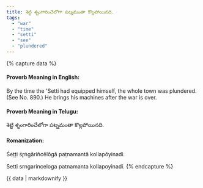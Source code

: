 ```yaml
---
title: శెట్టి శృంగారించేలోగా పట్నమంతా కొల్లపోయినది.
tags:
  - "war"
  - "time"
  - "setti"
  - "see"
  - "plundered"
---
```


{% capture data %}
#### Proverb Meaning in English:
By the time the 'Setti had equipped himself, the whole town was plundered.
(See No. 890.)
He brings his machines after the war is over.

#### Proverb Meaning in Telugu:
శెట్టి శృంగారించేలోగా పట్నమంతా కొల్లపోయినది.

#### Romanization:
Śeṭṭi śr̥ṅgārin̄cēlōgā paṭnamantā kollapōyinadi.

Setti srngarinceloga patnamanta kollapoyinadi.
{% endcapture %}

{{ data | markdownify }}

